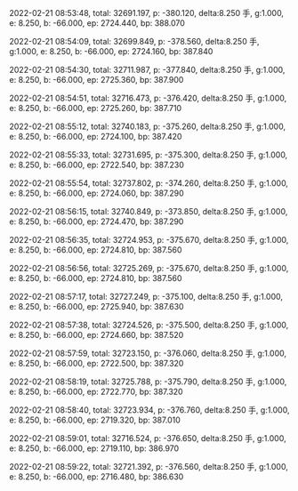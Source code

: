 2022-02-21 08:53:48, total: 32691.197, p: -380.120, delta:8.250 手, g:1.000, e: 8.250, b: -66.000, ep: 2724.440, bp: 388.070

2022-02-21 08:54:09, total: 32699.849, p: -378.560, delta:8.250 手, g:1.000, e: 8.250, b: -66.000, ep: 2724.160, bp: 387.840

2022-02-21 08:54:30, total: 32711.987, p: -377.840, delta:8.250 手, g:1.000, e: 8.250, b: -66.000, ep: 2725.360, bp: 387.900

2022-02-21 08:54:51, total: 32716.473, p: -376.420, delta:8.250 手, g:1.000, e: 8.250, b: -66.000, ep: 2725.260, bp: 387.710

2022-02-21 08:55:12, total: 32740.183, p: -375.260, delta:8.250 手, g:1.000, e: 8.250, b: -66.000, ep: 2724.100, bp: 387.420

2022-02-21 08:55:33, total: 32731.695, p: -375.300, delta:8.250 手, g:1.000, e: 8.250, b: -66.000, ep: 2722.540, bp: 387.230

2022-02-21 08:55:54, total: 32737.802, p: -374.260, delta:8.250 手, g:1.000, e: 8.250, b: -66.000, ep: 2724.060, bp: 387.290

2022-02-21 08:56:15, total: 32740.849, p: -373.850, delta:8.250 手, g:1.000, e: 8.250, b: -66.000, ep: 2724.470, bp: 387.290

2022-02-21 08:56:35, total: 32724.953, p: -375.670, delta:8.250 手, g:1.000, e: 8.250, b: -66.000, ep: 2724.810, bp: 387.560

2022-02-21 08:56:56, total: 32725.269, p: -375.670, delta:8.250 手, g:1.000, e: 8.250, b: -66.000, ep: 2724.810, bp: 387.560

2022-02-21 08:57:17, total: 32727.249, p: -375.100, delta:8.250 手, g:1.000, e: 8.250, b: -66.000, ep: 2725.940, bp: 387.630

2022-02-21 08:57:38, total: 32724.526, p: -375.500, delta:8.250 手, g:1.000, e: 8.250, b: -66.000, ep: 2724.660, bp: 387.520

2022-02-21 08:57:59, total: 32723.150, p: -376.060, delta:8.250 手, g:1.000, e: 8.250, b: -66.000, ep: 2722.500, bp: 387.320

2022-02-21 08:58:19, total: 32725.788, p: -375.790, delta:8.250 手, g:1.000, e: 8.250, b: -66.000, ep: 2722.770, bp: 387.320

2022-02-21 08:58:40, total: 32723.934, p: -376.760, delta:8.250 手, g:1.000, e: 8.250, b: -66.000, ep: 2719.320, bp: 387.010

2022-02-21 08:59:01, total: 32716.524, p: -376.650, delta:8.250 手, g:1.000, e: 8.250, b: -66.000, ep: 2719.110, bp: 386.970

2022-02-21 08:59:22, total: 32721.392, p: -376.560, delta:8.250 手, g:1.000, e: 8.250, b: -66.000, ep: 2716.480, bp: 386.630